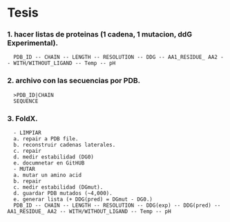 # Tesis

   ### 1. hacer listas de proteinas (1 cadena, 1 mutacion, ddG Experimental). 
      PDB_ID -- CHAIN -- LENGTH -- RESOLUTION -- DDG -- AA1_RESIDUE_ AA2 -- WITH/WITHOUT_LIGAND -- Temp -- pH
   ### 2. archivo con las secuencias por PDB.
      >PDB_ID|CHAIN
      SEQUENCE
   ### 3. FoldX. 
      - LIMPIAR
      a. repair a PDB file.
      b. reconstruir cadenas laterales.
      c. repair 
      d. medir estabilidad (DG0)
      e. documnetar en GitHUB 
      - MUTAR
      a. mutar un amino acid
      b. repair
      c. medir estabilidad (DGmut).
      d. guardar PDB mutados (~4,000). 
      e. generar lista (+ DDG(pred) = DGmut - DG0.)
      PDB_ID -- CHAIN -- LENGTH -- RESOLUTION -- DDG(exp) -- DDG(pred) -- AA1_RESIDUE_ AA2 -- WITH/WITHOUT_LIGAND -- Temp -- pH
